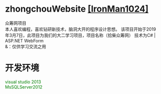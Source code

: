 zhongchouWebsite [[IronMan1024]](https://github.com/IronMan1024/)
=
众筹网项目<br>
本人喜欢编程，喜欢钻研新技术，脑洞大开的程序设计思想。
该项目开始于2019年3月7日，此项目为我们的大二学习项目，项目名称（拾柴众筹网） 技术为C# | ASP.NET WebForm<br> 
&：仅供学习交流之用
<br/>
<h1>开发环境</h1>
<div style="color: green">
visual studio 2013<br/>
MsSQLServer2012
</div>
